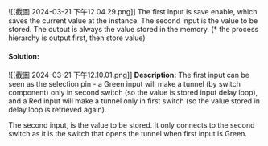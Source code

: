 ![[截圖 2024-03-21 下午12.04.29.png]]
The first input is save enable, which saves the current value at the instance. The second input is the value to be stored. 
The output is always the value stored in the memory. 
(* the process hierarchy is output first, then store value)

#### Solution:

![[截圖 2024-03-21 下午12.10.01.png]]
**Description:**
The first input can be seen as the selection pin - a Green input will make a tunnel (by switch component) only in second switch (so the value is stored input delay loop), and a Red input will make a tunnel only in  first switch (so the value stored in delay loop is retrieved again). 

The second input, is the value to be stored. It only connects to the second switch as it is the switch that opens the tunnel when first input is Green. 
